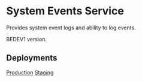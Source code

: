 # System Events Service

Provides system event logs and ability to log events.

BEDEV1 version.

## Deployments

[Production](https://cou1-nomad.simulprod.com/ui/jobs/production-roblox-system-events-service@micro-services/deployments)
[Staging](https://cou1-nomad.simulprod.com/ui/jobs/production-roblox-system-events-service@micro-services/deployments)